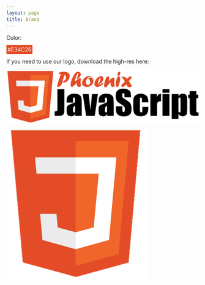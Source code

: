 ```yaml
---
layout: page
title: Brand
---
```


Color:

<span style="background-color: #E34C26; color: #fff; padding: 3px">#E34C26</span>

If you need to use our logo, download the high-res here:

<a href="/images/brand/logo.png"><img src="/images/brand/logo.png" style="max-width: 100%; height: auto;"></a>

<a href="/images/brand/logo_icon.png"><img src="/images/brand/logo_icon.png" style="max-width: 100%; height: auto;"></a>